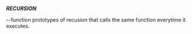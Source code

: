 ***RECURSION***

--function prototypes of recusion that calls the same function everytime it executes.

